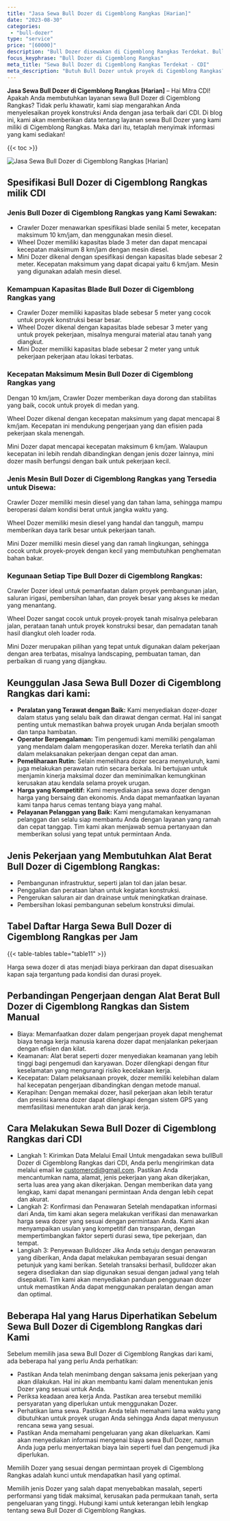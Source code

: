 ```yaml
---
title: "Jasa Sewa Bull Dozer di Cigemblong Rangkas [Harian]"
date: "2023-08-30"
categories:
 - "bull-dozer"
type: "service"
price: "[60000]"
description: "Bull Dozer disewakan di Cigemblong Rangkas Terdekat. Bull Dozer profesional untuk kebutuhan proyek konstruksi dengan performa superior. Dapatkan informasi lengkap dengan menghubungi kami."
focus_keyphrase: "Bull Dozer di Cigemblong Rangkas"
meta_title: "Sewa Bull Dozer di Cigemblong Rangkas Terdekat - CDI"
meta_description: "Butuh Bull Dozer untuk proyek di Cigemblong Rangkas? Kami adalah solusi tepat dengan penawaran terbaik. Klik untuk info lebih lanjut."
---
```


**Jasa Sewa Bull Dozer di Cigemblong Rangkas [Harian]** – Hai Mitra CDI! Apakah Anda membutuhkan layanan sewa Bull Dozer di Cigemblong Rangkas? Tidak perlu khawatir, kami siap mengarahkan Anda menyelesaikan proyek konstruksi Anda dengan jasa terbaik dari CDI. Di blog ini, kami akan memberikan data tentang layanan sewa Bull Dozer yang kami miliki di Cigemblong Rangkas. Maka dari itu, tetaplah menyimak informasi yang kami sediakan!

{{< toc >}}

![Jasa Sewa Bull Dozer di Cigemblong Rangkas [Harian]](/images/bull-dozer/bull-dozer-11.jpg)

## Spesifikasi Bull Dozer di Cigemblong Rangkas milik CDI

### Jenis Bull Dozer di Cigemblong Rangkas yang Kami Sewakan:

*   Crawler Dozer menawarkan spesifikasi blade senilai 5 meter, kecepatan maksimum 10 km/jam, dan menggunakan mesin diesel.
*   Wheel Dozer memiliki kapasitas blade 3 meter dan dapat mencapai kecepatan maksimum 8 km/jam dengan mesin diesel.
*   Mini Dozer dikenal dengan spesifikasi dengan kapasitas blade sebesar 2 meter. Kecepatan maksimum yang dapat dicapai yaitu 6 km/jam. Mesin yang digunakan adalah mesin diesel.

### Kemampuan Kapasitas Blade Bull Dozer di Cigemblong Rangkas yang

*   Crawler Dozer memiliki kapasitas blade sebesar 5 meter yang cocok untuk proyek konstruksi besar besar.
*   Wheel Dozer dikenal dengan kapasitas blade sebesar 3 meter yang untuk proyek pekerjaan, misalnya mengurai material atau tanah yang diangkut.
*   Mini Dozer memiliki kapasitas blade sebesar 2 meter yang untuk pekerjaan pekerjaan atau lokasi terbatas.

### Kecepatan Maksimum Mesin Bull Dozer di Cigemblong Rangkas yang

Dengan 10 km/jam, Crawler Dozer memberikan daya dorong dan stabilitas yang baik, cocok untuk proyek di medan yang.

Wheel Dozer dikenal dengan kecepatan maksimum yang dapat mencapai 8 km/jam. Kecepatan ini mendukung pengerjaan yang dan efisien pada pekerjaan skala menengah.

Mini Dozer dapat mencapai kecepatan maksimum 6 km/jam. Walaupun kecepatan ini lebih rendah dibandingkan dengan jenis dozer lainnya, mini dozer masih berfungsi dengan baik untuk pekerjaan kecil.

### Jenis Mesin Bull Dozer di Cigemblong Rangkas yang Tersedia untuk Disewa:

Crawler Dozer memiliki mesin diesel yang dan tahan lama, sehingga mampu beroperasi dalam kondisi berat untuk jangka waktu yang.

Wheel Dozer memiliki mesin diesel yang handal dan tangguh, mampu memberikan daya tarik besar untuk pekerjaan tanah.

Mini Dozer memiliki mesin diesel yang dan ramah lingkungan, sehingga cocok untuk proyek-proyek dengan kecil yang membutuhkan penghematan bahan bakar.

### Kegunaan Setiap Tipe Bull Dozer di Cigemblong Rangkas:

Crawler Dozer ideal untuk pemanfaatan dalam proyek pembangunan jalan, saluran irigasi, pembersihan lahan, dan proyek besar yang akses ke medan yang menantang.

Wheel Dozer sangat cocok untuk proyek-proyek tanah misalnya pelebaran jalan, perataan tanah untuk proyek konstruksi besar, dan pemadatan tanah hasil diangkut oleh loader roda.

Mini Dozer merupakan pilihan yang tepat untuk digunakan dalam pekerjaan dengan area terbatas, misalnya landscaping, pembuatan taman, dan perbaikan di ruang yang dijangkau.

## Keunggulan Jasa Sewa Bull Dozer di Cigemblong Rangkas dari kami:

*   **Peralatan yang Terawat dengan Baik:** Kami menyediakan dozer-dozer dalam status yang selalu baik dan dirawat dengan cermat. Hal ini sangat penting untuk memastikan bahwa proyek urugan Anda berjalan smooth dan tanpa hambatan.
*   **Operator Berpengalaman:** Tim pengemudi kami memiliki pengalaman yang mendalam dalam mengoperasikan dozer. Mereka terlatih dan ahli dalam melaksanakan pekerjaan dengan cepat dan aman.
*   **Pemeliharaan Rutin:** Selain memelihara dozer secara menyeluruh, kami juga melakukan perawatan rutin secara berkala. Ini bertujuan untuk menjamin kinerja maksimal dozer dan meminimalkan kemungkinan kerusakan atau kendala selama proyek urugan.
*   **Harga yang Kompetitif:** Kami menyediakan jasa sewa dozer dengan harga yang bersaing dan ekonomis. Anda dapat memanfaatkan layanan kami tanpa harus cemas tentang biaya yang mahal.
*   **Pelayanan Pelanggan yang Baik:** Kami mengutamakan kenyamanan pelanggan dan selalu siap membantu Anda dengan layanan yang ramah dan cepat tanggap. Tim kami akan menjawab semua pertanyaan dan memberikan solusi yang tepat untuk permintaan Anda.

## Jenis Pekerjaan yang Membutuhkan Alat Berat Bull Dozer di Cigemblong Rangkas:

*   Pembangunan infrastruktur, seperti jalan tol dan jalan besar.
*   Penggalian dan perataan lahan untuk kegiatan konstruksi.
*   Pengerukan saluran air dan drainase untuk meningkatkan drainase.
*   Pembersihan lokasi pembangunan sebelum konstruksi dimulai.

## Tabel Daftar Harga Sewa Bull Dozer di Cigemblong Rangkas per Jam

{{< table-tables table="table11" >}}

Harga sewa dozer di atas menjadi biaya perkiraan dan dapat disesuaikan kapan saja tergantung pada kondisi dan durasi proyek.

## Perbandingan Pengerjaan dengan Alat Berat Bull Dozer di Cigemblong Rangkas dan Sistem Manual

*   Biaya: Memanfaatkan dozer dalam pengerjaan proyek dapat menghemat biaya tenaga kerja manusia karena dozer dapat menjalankan pekerjaan dengan efisien dan kilat.
*   Keamanan: Alat berat seperti dozer menyediakan keamanan yang lebih tinggi bagi pengemudi dan karyawan. Dozer dilengkapi dengan fitur keselamatan yang mengurangi risiko kecelakaan kerja.
*   Kecepatan: Dalam pelaksanaan proyek, dozer memiliki kelebihan dalam hal kecepatan pengerjaan dibandingkan dengan metode manual.
*   Kerapihan: Dengan memakai dozer, hasil pekerjaan akan lebih teratur dan presisi karena dozer dapat dilengkapi dengan sistem GPS yang memfasilitasi menentukan arah dan jarak kerja.

## Cara Melakukan Sewa Bull Dozer di Cigemblong Rangkas dari CDI

*   Langkah 1: Kirimkan Data Melalui Email
Untuk mengadakan sewa bullBull Dozer di Cigemblong Rangkas dari CDI, Anda perlu mengirimkan data melalui email ke customercdi@gmail.com. Pastikan Anda mencantumkan nama, alamat, jenis pekerjaan yang akan dikerjakan, serta luas area yang akan dikerjakan. Dengan memberikan data yang lengkap, kami dapat menangani permintaan Anda dengan lebih cepat dan akurat.
*   Langkah 2: Konfirmasi dan Penawaran
Setelah mendapatkan informasi dari Anda, tim kami akan segera melakukan verifikasi dan menawarkan harga sewa dozer yang sesuai dengan permintaan Anda. Kami akan menyampaikan usulan yang kompetitif dan transparan, dengan mempertimbangkan faktor seperti durasi sewa, tipe pekerjaan, dan tempat.
*   Langkah 3: Penyewaan Bulldozer
Jika Anda setuju dengan penawaran yang diberikan, Anda dapat melakukan pembayaran sesuai dengan petunjuk yang kami berikan. Setelah transaksi berhasil, bulldozer akan segera disediakan dan siap digunakan sesuai dengan jadwal yang telah disepakati. Tim kami akan menyediakan panduan penggunaan dozer untuk memastikan Anda dapat menggunakan peralatan dengan aman dan optimal.

## Beberapa Hal yang Harus Diperhatikan Sebelum Sewa Bull Dozer di Cigemblong Rangkas dari Kami

Sebelum memilih jasa sewa Bull Dozer di Cigemblong Rangkas dari kami, ada beberapa hal yang perlu Anda perhatikan:

*   Pastikan Anda telah menimbang dengan saksama jenis pekerjaan yang akan dilakukan. Hal ini akan membantu kami dalam menentukan jenis Dozer yang sesuai untuk Anda.
*   Periksa keadaan area kerja Anda. Pastikan area tersebut memiliki persyaratan yang diperlukan untuk menggunakan Dozer.
*   Perhatikan lama sewa. Pastikan Anda telah memahami lama waktu yang dibutuhkan untuk proyek urugan Anda sehingga Anda dapat menyusun rencana sewa yang sesuai.
*   Pastikan Anda memahami pengeluaran yang akan dikeluarkan. Kami akan menyediakan informasi mengenai biaya sewa Bull Dozer, namun Anda juga perlu menyertakan biaya lain seperti fuel dan pengemudi jika diperlukan.

Memilih Dozer yang sesuai dengan permintaan proyek di Cigemblong Rangkas adalah kunci untuk mendapatkan hasil yang optimal.

Memilih jenis Dozer yang salah dapat menyebabkan masalah, seperti performansi yang tidak maksimal, kerusakan pada permukaan tanah, serta pengeluaran yang tinggi. Hubungi kami untuk keterangan lebih lengkap tentang sewa Bull Dozer di Cigemblong Rangkas.